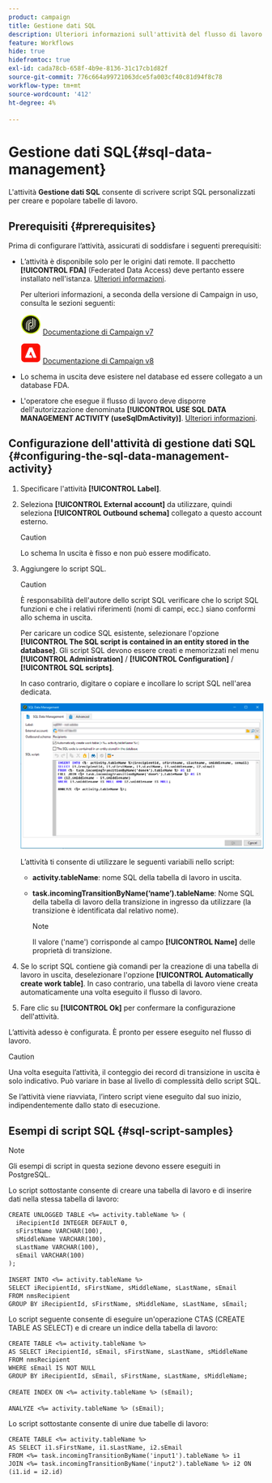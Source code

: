 ```yaml
---
product: campaign
title: Gestione dati SQL
description: Ulteriori informazioni sull'attività del flusso di lavoro di Gestione dati SQL
feature: Workflows
hide: true
hidefromtoc: true
exl-id: cada78cb-658f-4b9e-8136-31c17cb1d82f
source-git-commit: 776c664a99721063dce5fa003cf40c81d94f8c78
workflow-type: tm+mt
source-wordcount: '412'
ht-degree: 4%

---
```


# Gestione dati SQL{#sql-data-management}



L&#39;attività **Gestione dati SQL** consente di scrivere script SQL personalizzati per creare e popolare tabelle di lavoro.

## Prerequisiti {#prerequisites}

Prima di configurare l’attività, assicurati di soddisfare i seguenti prerequisiti:

* L’attività è disponibile solo per le origini dati remote. Il pacchetto **[!UICONTROL FDA]** (Federated Data Access) deve pertanto essere installato nell&#39;istanza. [Ulteriori informazioni](../../installation/using/about-fda.md).

  Per ulteriori informazioni, a seconda della versione di Campaign in uso, consulta le sezioni seguenti:

  ![](assets/do-not-localize/v7.jpeg) [Documentazione di Campaign v7](../../installation/using/about-fda.md)

  ![](assets/do-not-localize/v8.png) [Documentazione di Campaign v8](https://experienceleague.adobe.com/docs/campaign/campaign-v8/connect/fda.html?lang=it)

* Lo schema in uscita deve esistere nel database ed essere collegato a un database FDA.
* L&#39;operatore che esegue il flusso di lavoro deve disporre dell&#39;autorizzazione denominata **[!UICONTROL USE SQL DATA MANAGEMENT ACTIVITY (useSqlDmActivity)]**. [Ulteriori informazioni](../../platform/using/access-management-named-rights.md).

## Configurazione dell&#39;attività di gestione dati SQL {#configuring-the-sql-data-management-activity}

1. Specificare l&#39;attività **[!UICONTROL Label]**.
1. Seleziona **[!UICONTROL External account]** da utilizzare, quindi seleziona **[!UICONTROL Outbound schema]** collegato a questo account esterno.

   >[!CAUTION]
   >
   >Lo schema In uscita è fisso e non può essere modificato.

1. Aggiungere lo script SQL.

   >[!CAUTION]
   >
   >È responsabilità dell&#39;autore dello script SQL verificare che lo script SQL funzioni e che i relativi riferimenti (nomi di campi, ecc.) siano conformi allo schema in uscita.

   Per caricare un codice SQL esistente, selezionare l&#39;opzione **[!UICONTROL The SQL script is contained in an entity stored in the database]**. Gli script SQL devono essere creati e memorizzati nel menu **[!UICONTROL Administration]** / **[!UICONTROL Configuration]** / **[!UICONTROL SQL scripts]**.

   In caso contrario, digitare o copiare e incollare lo script SQL nell&#39;area dedicata.

   ![](assets/sql_datamanagement.png)

   L’attività ti consente di utilizzare le seguenti variabili nello script:

   * **activity.tableName**: nome SQL della tabella di lavoro in uscita.
   * **task.incomingTransitionByName(‘name’).tableName**: Nome SQL della tabella di lavoro della transizione in ingresso da utilizzare (la transizione è identificata dal relativo nome).

     >[!NOTE]
     >
     >Il valore (&#39;name&#39;) corrisponde al campo **[!UICONTROL Name]** delle proprietà di transizione.

1. Se lo script SQL contiene già comandi per la creazione di una tabella di lavoro in uscita, deselezionare l&#39;opzione **[!UICONTROL Automatically create work table]**. In caso contrario, una tabella di lavoro viene creata automaticamente una volta eseguito il flusso di lavoro.
1. Fare clic su **[!UICONTROL Ok]** per confermare la configurazione dell&#39;attività.

L’attività adesso è configurata. È pronto per essere eseguito nel flusso di lavoro.

>[!CAUTION]
>
>Una volta eseguita l’attività, il conteggio dei record di transizione in uscita è solo indicativo. Può variare in base al livello di complessità dello script SQL.
>  
>Se l’attività viene riavviata, l’intero script viene eseguito dal suo inizio, indipendentemente dallo stato di esecuzione.

## Esempi di script SQL {#sql-script-samples}

>[!NOTE]
>
>Gli esempi di script in questa sezione devono essere eseguiti in PostgreSQL.

Lo script sottostante consente di creare una tabella di lavoro e di inserire dati nella stessa tabella di lavoro:

```
CREATE UNLOGGED TABLE <%= activity.tableName %> (
  iRecipientId INTEGER DEFAULT 0,
  sFirstName VARCHAR(100),
  sMiddleName VARCHAR(100),
  sLastName VARCHAR(100),
  sEmail VARCHAR(100)
);

INSERT INTO <%= activity.tableName %>
SELECT iRecipientId, sFirstName, sMiddleName, sLastName, sEmail
FROM nmsRecipient
GROUP BY iRecipientId, sFirstName, sMiddleName, sLastName, sEmail;
```

Lo script seguente consente di eseguire un&#39;operazione CTAS (CREATE TABLE AS SELECT) e di creare un indice della tabella di lavoro:

```
CREATE TABLE <%= activity.tableName %>
AS SELECT iRecipientId, sEmail, sFirstName, sLastName, sMiddleName
FROM nmsRecipient
WHERE sEmail IS NOT NULL
GROUP BY iRecipientId, sEmail, sFirstName, sLastName, sMiddleName;

CREATE INDEX ON <%= activity.tableName %> (sEmail);

ANALYZE <%= activity.tableName %> (sEmail);
```

Lo script sottostante consente di unire due tabelle di lavoro:

```
CREATE TABLE <%= activity.tableName %>
AS SELECT i1.sFirstName, i1.sLastName, i2.sEmail
FROM <%= task.incomingTransitionByName('input1').tableName %> i1
JOIN <%= task.incomingTransitionByName('input2').tableName %> i2 ON (i1.id = i2.id)
```
